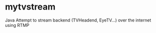 mytvstream
==========

Java Attempt to stream backend (TVHeadend, EyeTV…) over the internet using RTMP
